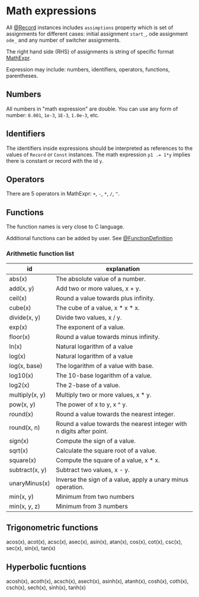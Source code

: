 # Math expressions

All [@Record](./classes#record) instances includes `assimptions` property which is set of assignments for different cases: initial assignment `start_`, ode assignment `ode_` and any number of switcher assignments.

The right hand side (RHS) of assignments is string of specific format [MathExpr](./classes#mathexpr).

Expression may include: numbers, identifiers, operators, functions, parentheses.

## Numbers

All numbers in "math expression" are double. You can use any form of number: `0.001`, `1e-3`, `1E-3`, `1.0e-3`, etc.

## Identifiers

The identifiers inside expressions should be interpreted as references to the values of `Record` or `Const` instances. 
The math expression `p1 .= 1*y` implies there is constant or record with the id `y`.

## Operators

There are 5 operators in MathExpr: `+`, `-`, `*`, `/`, `^`.

## Functions

The function names is very close to C language.

Additional functions can be added by user. See [@FunctionDefinition](./classes#functiondefinition)

### Arithmetic function list

| id | explanation |
|----|-------------| 
| abs(x) | The absolute value of a number.|
| add(x, y) | Add two or more values, x + y.|
| ceil(x) | Round a value towards plus infinity. |
| cube(x) | The cube of a value, x * x * x. |
| divide(x, y)| Divide two values, x / y. |
| exp(x) | The exponent of a value. |
| floor(x) | Round a value towards minus infinity. |
| ln(x) | Natural logarithm of a value |
| log(x) | Natural logarithm of a value |
| log(x, base) | The logarithm of a value with base. |
| log10(x) | The 10-base logarithm of a value. |
| log2(x) | The 2-base of a value. |
| multiply(x, y)| Multiply two or more values, x * y. |
| pow(x, y)	| The power of x to y, x ^ y. |
| round(x) | Round a value towards the nearest integer. |
| round(x, n) | Round a value towards the nearest integer with n digits after point. |
| sign(x) | Compute the sign of a value. |
| sqrt(x) | Calculate the square root of a value. |
| square(x)| Compute the square of a value, x * x. |
| subtract(x, y) | Subtract two values, x - y. |
| unaryMinus(x) | Inverse the sign of a value, apply a unary minus operation. |
| min(x, y) | Minimum from two numbers |
| min(x, y, z) | Minimum from 3 numbers |

## Trigonometric functions

acos(x), acot(x), acsc(x), asec(x), asin(x),
atan(x), cos(x), cot(x), csc(x), sec(x), 
sin(x), tan(x)

## Hyperbolic fucntions

acosh(x), acoth(x), acsch(x), asech(x), asinh(x),
atanh(x), cosh(x), coth(x), csch(x), sech(x),
sinh(x), tanh(x)
